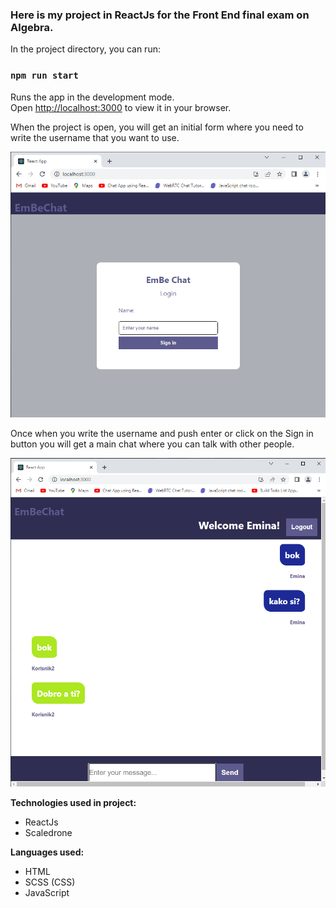 ### Here is my project in ReactJs for the Front End final exam on Algebra.

In the project directory, you can run:

### `npm run start`

Runs the app in the development mode.\
Open [http://localhost:3000](http://localhost:3000) to view it in your browser.

When the project is open, you will get an initial form where you need to write the username that you want to use.

<img src="https://github.com/E-Begich/embe-chat/blob/main/src/Images/embe-app-login.png" title="User-Login" width="550px">

Once when you write the username and push enter or click on the Sign in button you will get a main chat where you can talk with other people.

<img src="https://github.com/E-Begich/embe-chat/blob/main/src/Images/embe-app-chatuser.png" title="User-mainchat" width="550px">

**Technologies used in project:**
* ReactJs
* Scaledrone

**Languages used:**
* HTML
* SCSS (CSS)
* JavaScript

 
